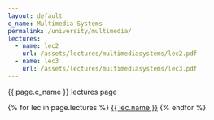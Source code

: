 ```yaml
---
layout: default
c_name: Multimedia Systems
permalink: /university/multimedia/
lectures:
  - name: lec2
    url: /assets/lectures/multimediasystems/lec2.pdf
  - name: lec3
    url: /assets/lectures/multimediasystems/lec3.pdf
---
```


{{ page.c_name }} lectures page

{% for lec in page.lectures %}
  <a href="{{ lec.url }}" target="_blank" >{{ lec.name }}</a>
{% endfor %}
